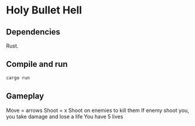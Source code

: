 # Holy Bullet Hell

## Dependencies
Rust.
## Compile and run
```bash
cargo run
```

## Gameplay
Move = arrows
Shoot = x
Shoot on enemies to kill them
If enemy shoot you, you take damage and lose a life
You have 5 lives
